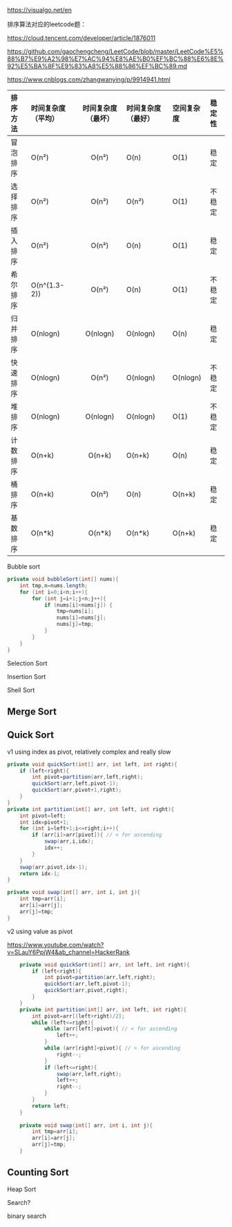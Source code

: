https://visualgo.net/en

排序算法对应的leetcode题：

https://cloud.tencent.com/developer/article/1876011

https://github.com/gaochengcheng/LeetCode/blob/master/LeetCode%E5%88%B7%E9%A2%98%E7%AC%94%E8%AE%B0%EF%BC%88%E6%8E%92%E5%BA%8F%E9%83%A8%E5%88%86%EF%BC%89.md

https://www.cnblogs.com/zhangwanying/p/9914941.html



| 排序方法 | 时间复杂度（平均） | 时间复杂度（最坏） | 时间复杂度（最好） | 空间复杂度 | 稳定性 |
| :------- | :---- | :-------------: | :-------------- | :------ | :----- |
| 冒泡排序 | O(n²)              |       O(n²)        | O(n)               | O(1)       | 稳定   |
| 选择排序 | O(n²)              |       O(n²)        | O(n²)              | O(1)       | 不稳定 |
| 插入排序 | O(n²)              |       O(n²)        | O(n)               | O(1)       | 稳定   |
| 希尔排序 | O(n^(1.3-2))       |       O(n²)        | O(n)               | O(1)       | 不稳定 |
| 归并排序 | O(nlogn)           |      O(nlogn)      | O(nlogn)           | O(n)       | 稳定   |
| 快速排序 | O(nlogn)           |       O(n²)        | O(nlogn)           | O(nlogn)   | 不稳定 |
| 堆排序   | O(nlogn)           |      O(nlogn)      | O(nlogn)           | O(1)       | 不稳定 |
| 计数排序 | O(n+k)             |       O(n+k)       | O(n+k)             | O(n)       | 稳定   |
| 桶排序   | O(n+k)             |       O(n²)        | O(n)               | O(n+k)     | 稳定   |
| 基数排序 | O(n*k)             |       O(n*k)       | O(n*k)             | O(n+k)     | 稳定   |





Bubble sort

```java
private void bubbleSort(int[] nums){
    int tmp,n=nums.length;
    for (int i=0;i<n;i++){
        for (int j=i+1;j<n;j++){
            if (nums[i]<nums[j]) {
                tmp=nums[i];
                nums[i]=nums[j];
                nums[j]=tmp;
            }
        }
    }
}
```

Selection Sort





Insertion Sort





Shell Sort













## Merge Sort













## Quick Sort

v1 using index as pivot, relatively complex and really slow

```java
private void quickSort(int[] arr, int left, int right){
    if (left<right){
        int pivot=partition(arr,left,right);
        quickSort(arr,left,pivot-1);
        quickSort(arr,pivot+1,right);
    }
}
private int partition(int[] arr, int left, int right){
    int pivot=left;
    int idx=pivot+1;
    for (int i=left+1;i<=right;i++){
        if (arr[i]>arr[pivot]){ // < for ascending
            swap(arr,i,idx);
            idx++;
        }
    }
    swap(arr,pivot,idx-1);
    return idx-1;
}

private void swap(int[] arr, int i, int j){
    int tmp=arr[i];
    arr[i]=arr[j];
    arr[j]=tmp;
}
```

v2 using value as pivot

https://www.youtube.com/watch?v=SLauY6PpjW4&ab_channel=HackerRank

```java
    private void quickSort(int[] arr, int left, int right){
        if (left<right){
            int pivot=partition(arr,left,right);
            quickSort(arr,left,pivot-1);
            quickSort(arr,pivot,right);
        }
    }
    private int partition(int[] arr, int left, int right){
        int pivot=arr[(left+right)/2];
        while (left<=right){
            while (arr[left]>pivot){ // < for ascending
                left++;
            }
            while (arr[right]<pivot){ // > for ascending
                right--;
            }
            if (left<=right){
                swap(arr,left,right);
                left++;
                right--;
            }
        }        
        return left;
    }
    
    private void swap(int[] arr, int i, int j){
        int tmp=arr[i];
        arr[i]=arr[j];
        arr[j]=tmp;
    }
```



## Counting Sort







Heap Sort







Search?

binary search




